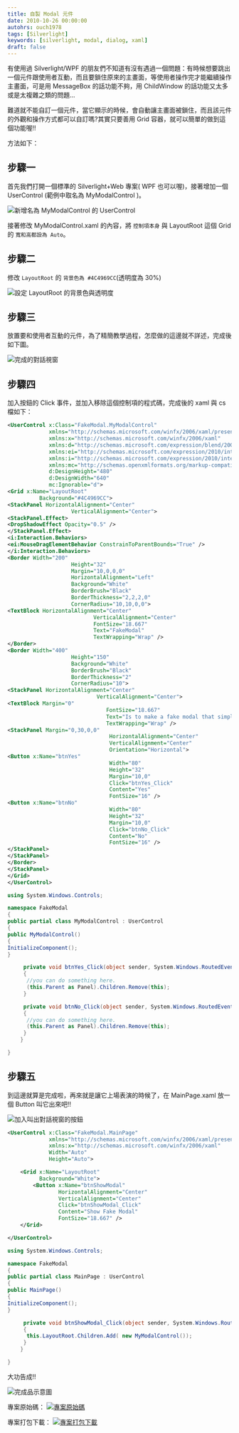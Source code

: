 ```yaml
---
title: 自製 Modal 元件
date: 2010-10-26 00:00:00
autohrs: ouch1978
tags: [Silverlight]
keywords: [silverlight, modal, dialog, xaml]
draft: false
---
```


有使用過 Silverlight/WPF 的朋友們不知道有沒有遇過一個問題：有時候想要跳出一個元件跟使用者互動，而且要鎖住原來的主畫面，等使用者操作完才能繼續操作主畫面，可是用 MessageBox 的話功能不夠，用 ChildWindow 的話功能又太多或是太複雜之類的問題...

<!--truncate-->

難道就不能自訂一個元件，當它顯示的時候，會自動讓主畫面被鎖住，而且該元件的外觀和操作方式都可以自訂嗎?其實只要善用 Grid 容器，就可以簡單的做到這個功能喔!!

方法如下：

## 步驟一

首先我們打開一個標準的 Silverlight+Web 專案( WPF 也可以喔)，接著增加一個 UserControl (範例中取名為 MyModalControl )。

![新增名為 MyModalControl 的 UserControl](cretate-user-control.png)

接著修改 MyModalControl.xaml 的內容，將 `控制項本身` 與 LayoutRoot 這個 Grid 的 `寬和高都設為 Auto`。

## 步驟二

修改 `LayoutRoot` 的 `背景色為 #4C4969CC`(透明度為 30%)

![設定 LayoutRoot 的背景色與透明度](set-background-color.png)

## 步驟三

放置要和使用者互動的元件，為了精簡教學過程，怎麼做的這邊就不詳述，完成後如下圖。

![完成的對話視窗](the-modal-dialog.png)

## 步驟四

加入按鈕的 Click 事件，並加入移除這個控制項的程式碼，完成後的 xaml 與 cs 檔如下：

```xml
<UserControl x:Class="FakeModal.MyModalControl"
             xmlns="http://schemas.microsoft.com/winfx/2006/xaml/presentation"
             xmlns:x="http://schemas.microsoft.com/winfx/2006/xaml"
             xmlns:d="http://schemas.microsoft.com/expression/blend/2008"
             xmlns:ei="http://schemas.microsoft.com/expression/2010/interactions"
             xmlns:i="http://schemas.microsoft.com/expression/2010/interactivity"
             xmlns:mc="http://schemas.openxmlformats.org/markup-compatibility/2006"
             d:DesignHeight="480"
             d:DesignWidth="640"
             mc:Ignorable="d">
<Grid x:Name="LayoutRoot"
          Background="#4C4969CC">
<StackPanel HorizontalAlignment="Center"
                    VerticalAlignment="Center">
<StackPanel.Effect>
<DropShadowEffect Opacity="0.5" />
</StackPanel.Effect>
<i:Interaction.Behaviors>
<ei:MouseDragElementBehavior ConstrainToParentBounds="True" />
</i:Interaction.Behaviors>
<Border Width="200"
                    Height="32"
                    Margin="10,0,0,0"
                    HorizontalAlignment="Left"
                    Background="White"
                    BorderBrush="Black"
                    BorderThickness="2,2,2,0"
                    CornerRadius="10,10,0,0">
<TextBlock HorizontalAlignment="Center"
                           VerticalAlignment="Center"
                           FontSize="18.667"
                           Text="FakeModal"
                           TextWrapping="Wrap" />
</Border>
<Border Width="400"
                    Height="150"
                    Background="White"
                    BorderBrush="Black"
                    BorderThickness="2"
                    CornerRadius="10">
<StackPanel HorizontalAlignment="Center"
                            VerticalAlignment="Center">
<TextBlock Margin="0"
                               FontSize="18.667"
                               Text="Is to make a fake modal that simple?"
                               TextWrapping="Wrap" />
<StackPanel Margin="0,30,0,0"
                                HorizontalAlignment="Center"
                                VerticalAlignment="Center"
                                Orientation="Horizontal">
<Button x:Name="btnYes"
                                Width="80"
                                Height="32"
                                Margin="10,0"
                                Click="btnYes_Click"
                                Content="Yes"
                                FontSize="16" />
<Button x:Name="btnNo"
                                Width="80"
                                Height="32"
                                Margin="10,0"
                                Click="btnNo_Click"
                                Content="No"
                                FontSize="16" />
</StackPanel>
</StackPanel>
</Border>
</StackPanel>
</Grid>
</UserControl>
```

```csharp
using System.Windows.Controls;

namespace FakeModal
{
public partial class MyModalControl : UserControl
{
public MyModalControl()
{
InitializeComponent();
}

     private void btnYes_Click(object sender, System.Windows.RoutedEventArgs e)
     {
      //you can do something here.
      (this.Parent as Panel).Children.Remove(this);
     }

     private void btnNo_Click(object sender, System.Windows.RoutedEventArgs e)
     {
      //you can do something here.
      (this.Parent as Panel).Children.Remove(this);
     }
    }

}
```

## 步驟五

到這邊就算是完成啦，再來就是讓它上場表演的時候了，在 MainPage.xaml 放一個 Button 叫它出來吧!!

![加入叫出對話視窗的按鈕](add-button-for-showing-modal-dialog.png)

```xml
<UserControl x:Class="FakeModal.MainPage"
             xmlns="http://schemas.microsoft.com/winfx/2006/xaml/presentation"
             xmlns:x="http://schemas.microsoft.com/winfx/2006/xaml"
             Width="Auto"
             Height="Auto">

    <Grid x:Name="LayoutRoot"
          Background="White">
        <Button x:Name="btnShowModal"
                HorizontalAlignment="Center"
                VerticalAlignment="Center"
                Click="btnShowModal_Click"
                Content="Show Fake Modal"
                FontSize="18.667" />
    </Grid>

</UserControl>
```

```csharp
using System.Windows.Controls;

namespace FakeModal
{
public partial class MainPage : UserControl
{
public MainPage()
{
InitializeComponent();
}

     private void btnShowModal_Click(object sender, System.Windows.RoutedEventArgs e)
     {
      this.LayoutRoot.Children.Add( new MyModalControl());
     }
    }

}
```

大功告成!!

![完成品示意圖](the-final-sample.png "完成品示意圖")

專案原始碼：
[![專案原始碼](/img/source-code.png "專案原始碼")](https://github.com/Ouch1978/Samples/tree/master/SL_FakeModal)

專案打包下載：
[![專案打包下載](/img/download.png "專案打包下載")](silverlight-fake-modal-dialog.rar)
